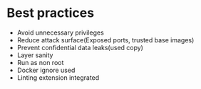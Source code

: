 # Best practices

- Avoid unnecessary privileges
- Reduce attack surface(Exposed ports, trusted base images)
- Prevent confidential data leaks(used copy)
- Layer sanity
- Run as non root
- Docker ignore used
- Linting extension integrated
